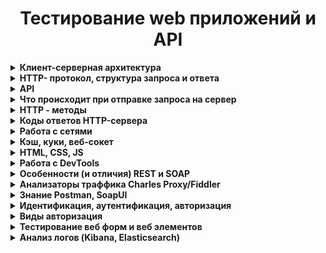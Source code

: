 <h1 align="center">Тестирование web приложений и API</h1>
<details><summary><b>Клиент-серверная архитектура</b></summary></br> 
  
Клиентское приложение формирует запрос и отправляет его на сервер, после чего серверное программное обеспечение обрабатывает данный запрос, формирует ответ и передаёт его обратно клиенту. Протокол описывает, по каким правилам контакт клиента и сервера установлен и действует.  
  
**Как это работает:**  
- Клиент (браузер) отправляют строку запроса (HTTP-запрос), которая создается по определенным правилам, и запрашивает нужную веб-страничку на сервере.  
- Сервер принимает запрос и ищет у себя эту веб-страницу. По результатам этого поиска создается ответ клиенту (HTTP-ответ). Этот ответ тоже оформляется по определенным правилам.  
- Если все прошло успешно и страница найдена, то в этом ответе будет передан код нужной веб-страницы + дополнительная служебная информация.  
- Если произошел какой-то сбой, то будет передан код ошибки и дополнительная служебная информация.  
  
**Архитектура клиент-сервер:**  
 - *Двухуровневая.* Сторонние ресурсы не задействованы. Одна машина обрабатывает поступившие сообщения. В этом случае сервер должен быть высокопроизводительным. Несмотря на эти жесткие требования, архитектура очень надежная. Первый уровень – клиент отправляет запрос. Второй уровень – сервером принимается сообщение, обрабатывается и отправляется ответ.  
 - *Многоуровневая.* Речь идет о любой современной архитектуре СУБД. Принципиальное отличие и особенность: запросом клиента занимаются одновременно несколько серверных устройств. Операции перераспределяются, нагрузка на серверную машину снижена и оптимальная. Единственный минус: низкая надежность по сравнению с предыдущим вариантом.  
  
Преимущества и недостатки архитектуры клиент-сервер:  
  
**Плюсы:**  
 - к клиентским рабочим станциям выдвигают низкие запросы  
 - преимущественно все вычислительные операции выполняются на серверах  
 - гибкая система  
 - реально повысить защиту локальной сети  
  
**Недостатки:**  
 - серверные машины стоят в разы дороже, чем клиентские рабочие станции  
 - обслуживание серверов доверяют только квалифицированным и профессионально подготовленным специалистам  
 - работа клиентских компьютерных устройств остановлена, если в локальной сети «полетело» серверное оборудование  
</details>  
<details><summary><b>HTTP- протокол, структура запроса и ответа</b></summary></br>  
  
**HTTP** – это протокол передачи информации в интернете, который расшифровывается как «протокол передачи гипертекста» (HyperText Transfer Protocol). Например, браузер отправляет единичный запрос на сервер, который в свою очередь обрабатывает его, формирует ответ и делится с браузером этим ответом – ресурсами в виде данных.  
  
Благодаря взаимодействию клиента и сервера в сети можно передавать данные. Изначально HTTP использовался только для гипертекстовых документов, но сейчас он может передавать любую информацию. Гипертекстовые документы также могут содержать гиперcсылки, при нажатии на которые формируется новый http-запрос, в ответе на который может содержаться другой гипертекстовый документ. Таким образом мы перемещаемся по страницам в интернете.  
  
HTTP-запрос состоит из трех элементов:  
1. стартовой строки, которая задает параметры запроса или ответа  
2. заголовка, который описывает сведения о передаче и другую служебную информацию  
3. тело (его не всегда можно встретить в структуре). Обычно в нем как раз лежат передаваемые данные. От заголовка тело отделяется пустой строкой. Важнейшим элементом структуры запроса является стартовая строка. Благодаря ей сервер понимает, что от него хотят.  
  
Вот как она устроена: **Метод + URL + HTTP/Версия**  
  
**Метод (иногда его называют HTTP-глаголом)** – описывает, какое именно действие нужно совершить со страницей. Можно придумать самые разные, но стандартных методов девять: GET, HEAD, POST, PUT, DELETE, CONNECT, OPTIONS, TRACE, PATCH. Их функциональность раскрывается в названии, они позволяют получить данные (GET), отправить данные на сервер (POST), удалить (DELETE) или заменить часть (PATCH). Чаще всего используют GET и POST, они нужны для чтения и отправки данных на сервер. Например вы зашли в соцсеть, увидели пост и решили оставить комментарий. Или зашли в интернет-магазин, решили что-то купить и оставили данные карты.  
  
**URL (Uniform Resource Locator)** – единообразный идентификатор ресурса, идентифицирует ресурс и определяет его точное местоположение. Именно с помощью URL записаны ссылки в интернете.  
  
**Версия** показывает, какую версию протокола нужно использовать в ответе сервера.  
  
HTTP-ответ строится примерно по тому же принципу, что и запрос: **HTTP/Версия + Код состояния + Пояснение**  
  
**Версия** совпадает с **версией** в запросе.  
  
**Код состояния** показывает статус запроса. Это трехзначное число, благодаря которому можно узнать, получен ли запрос, обработан ли он, какие ошибки есть. Например, одна из самых известных ошибок – 404 – сообщает о том, что сервер не нашел ресурс по адресу. Возможно, в запросе опечатка, ошибка или он не соответствует протоколу.  
  
**Чем отличаются HTTP и HTTPS**  
**HTTPS** – это расширение протокола HTTP, которое обеспечивает защиту передаваемых данных. Для сайта это важный параметр, так как шифрование позволяет ему обезопасить информацию, которую туда вводят люди (пароли, реквизиты кредитных карт), от хакерских атак. HTTP-протокол передает данные в открытую, поэтому их легко перехватить.  
  
HTTPS защищен SSL-сертификатом. Благодаря ему уязвимые данные шифруются сначала на клиенте (браузере, например) в результате чего они становятся похожи на случайный набор символов и только потом отправляются на сервер. Каждый раз при HTTP-запросе шифр меняется, поэтому успеть подобрать ключ и украсть данные довольно трудно.

</details>  

<details><summary><b>API</b></summary></br>  
</details>  

<details><summary><b>Что происходит при отправке запроса на сервер</b></summary></br>   
  
Кратко:  
1. Вычисление IP адреса для указанного url через DNS сервер
2. Отправка браузером GET-запроса на сервер
3. Получение HTTP ответа от сервера
4. Загрузка страницы и всего что ей нужно
5. Формирование DOM-дерева
6. Формирование дерева рендера и сам рендеринг
7. Выполнение скриптов

Подробно:  
  
**Отправляем GET запрос:**
- Вводим url в адресную строку http://google.com
- Посылается запрос в DNS-сервер
- DNS-сервер определит IP адрес данного домена
- Браузер связывается с веб-сервером по этому адресу с портом :80
- Браузер отправляет серверу запрос и заголовки  
- После этого браузер отправляет серверу единичную пустую строку, сигнализируя о том, что содержимое сообщения закончилось.  
  
**Получаем ответ сервера:**
- Сервер отвечает специальным кодом, который обозначает статус запроса и включает ответ следующей формы: 200 OK [заголовки ответа]
- После этого посылается пустая строка
- Затем отправляется оставшийся контент HTML-страницы www.google.com.
- В зависимости от заголовков сервер может закрыть соединение или сохранять его  
  
**Загружаем документ страницы:**  
- Движок рендеринга начинает получать содержимое запрашиваемого документа от сетевого механизма браузера.
- HTML-парсер формирует из разметки DOM-дерево.
- Браузер начинает подгружать внешние ресурсы, связанные со страницей (стили, изображения, скрипты и так далее).
- На этом этапе браузер помечает документ, как интерактивный и начинает разбирать скрипты, находящиеся в «отложенном» состоянии: то есть те из них, что должны быть исполнены после парсинга.
- После этого статус документа устанавливается в состояние «complete» и инициируется событие загрузки («load»).
Отрисовываем страницу:
- Путём перебора DOM-узлов и вычисления для каждого узла значений CSS-стилей создаётся «Дерево рендера» (Render Tree или Frame Tree).
- Происходит сам процесс рендеринга
- После завершения рендеринга, браузер исполняет JavaScript-код
- Скрипты могут потребовать обработки дополнительных сетевых запросов, изменять страницу или её шаблон, что приведёт к повторению этапа рендеринга и отрисовки"
</details>  

<details><summary><b>HTTP - методы</b></summary></br>  
  
**Метод GET** - запрашивает информацию из указанного источника и не влияет на его содержимое. Запрос доступен для кеширования данных и добавления в закладки. Длина запроса ограничена (макс. длина URL - 2048). Примечание: Строка запроса (имя/значение) отправляется в URL.  
  
Запрос:  
*GET /doc.txt HTTP/1.1  
Host: site.com*  
  
Ответ:  
*HTTP/1.1 200 OK  
Content-Type: text/plain; charset=UTF-8  
Title: Заголовок  
Text: Текст*  
  
**Метод POST** - используется для отправки данных, что может оказывать влияние на содержимое ресурса. В отличие от метода GET запросы POST не могут быть кешированы, они не остаются в истории браузера и их нельзя добавить в закладки. Запросы POST не ограничиваются в объеме. Примечание: Отправляемые данные содержатся в теле запроса.
  
Запрос:  
*POST /doc.txt HTTP/1.1  
Host: site.com  
Title=Заголовок  
Text=Текст*  
  
Если файла не было, возвращается ответ:  
*HTTP/1.1 201 Created  
Location: /doc.txt*  
  
Если файл был, возвращается ответ:  
*HTTP/1.1 200 OK  
Content-Type: text/plain; charset=UTF-8  
Добавлен контент в пустой файл «doc.txt»*  
  
**Метод HEAD**  - аналогичен методу GET, однако в ответе сервера содержится только заголовок, без тела. Обычно применяется для того, чтобы проверить, существует ли ресурс по указанному адресу, а также не изменился ли он с момента последнего обращения.  
  
Запрос:  
*HEAD /doc.txt HTTP/1.1  
Host: site.com*  
  
Ответ:  
*HTTP/1.1 200 OK  
Content-Type: text/plain; charset=UTF-8*  
  
**Метод PUT** - загружает содержимое запроса на указанный в запросе URI. Если по заданному URI ресурса нет, то сервер создает его, возвращая статус 201 (Created).  
  
Запрос:  
*PUT /doc.txt HTTP/1.1  
Host: site.com  
Title=Новый заголовок  
Text=Новый текст*  
  
Если файл был, возвращается ответ:  
*HTTP/1.1 200 OK  
Content-Type: text/plain; charset=UTF-8  
Изменен контент в файле «doc.txt»*  
  
Если файла не было, возвращается ответ:  
*HTTP/1.1 201 Created  
Content-Type: text/plain; charset=UTF-8  
Изменен контент в файле «doc.txt»*  
  
**Метод DELETE** - удаляет указанный ресурс.  
  
Запрос:  
*DELETE /doc.txt HTTP/1.1  
Host: site.com*  
  
Ответ:  
*HTTP/1.1 200 OK  
Content-Type: text/plain; charset=UTF-8  
Файл «doc.txt» удален*  
  
**Метод  OPTIONS** - используется для описания параметров коммуникации между клиентом и сервером.  
  
**Метод CONNECT** - преобразует соединение запроса в прозрачный TCP/IP-туннель.  
  
Все HTTP Methods можно разделить на три большие группы:  
**Безопасные** — не меняют данные, можно выполнять их в любой последовательности. К ним относятся GET, HEAD и OPTIONS.  
**Идемпотентные** — при повторном выполнении результаты ожидаемо одинаковые. GET, HEAD, PUT, DELETE, OPTIONS, TRACE.  
**Неидемпотентные** — при повторном выполнении результаты будут отличаться. POST и PATCH.  
</details>  
  
<details><summary><b>Коды ответов HTTP-сервера</b></summary></br>  
  
**Код состояния HTTP** - часть первой строки ответа сервера, который информирует клиента о результате запроса.   
Состоит он из трех цифр, первая из которых указывает на класс состояния. За цифрами идет фраза, которая объясняет причину ответа.  

<table>
  <tr>
    <th>Статус кода </th>
    <th>Сообщение</th>
    <th>Описание</th>
  </tr>
  <tr>
    <td colspan="3" align = "center"><b>1xx:  Информация</b></td>
  </tr>
  <tr>
    <td>100</td>
    <td>Continue</td>
    <td>Продолжай. Сервер удовлетворён начальными сведениями о запросе, и клиент может продолжать</td>
  </tr>
  <tr>
    <td>101</td>
    <td>Switching Protocols</td>
    <td>Переключение протоколов. Клиент, пославший запрос, предлагает перейти на более подходящий для указанного ресурса протокол</td>
  </tr>
  <tr>
    <td>103</td>
    <td>Checkpoint</td>
    <td>Контрольная точка. Используется в запросах с возможностью продолжения для возобновления после прерывания запросов POST или PUT</td>
  </tr> 
  <tr>
    <td colspan="3" align = "center"><b>2xx: Успех</b></td>
  </tr>
  <tr>
    <td>200</td>
    <td>OK</td>
    <td>OK — успешный запрос. HTTP запрос успешно обработан</td>
  </tr>   
  <tr>
    <td>201</td>
    <td>Created</td>
    <td>Создано. В результате успешного выполнения запроса был создан новый ресурс</td>
  </tr> 
  <tr>
    <td>202</td>
    <td>Accepted</td>
    <td>Принято. Запрос был принят в обработку, но обработка еще не завершена</td>
  </tr> 
  <tr>
    <td>203</td>
    <td>Non-Authoritative Information</td>
    <td>Не авторитетная информация. Запрос был успешно обработан (аналогично ответу 200), но в этом случае передаваемая информация была взята не из первичного источника (например, из резервной копии или другого сервера) и может быть неактуальной</td>
  </tr>
  <tr>
    <td>204</td>
    <td>No Content</td>
    <td>Нет контента.Запрос был успешно обработан, но не вернул какой-либо контент</td>
  </tr>
  <tr>
    <td>205</td>
    <td>Reset Content</td>
    <td>Сброс контента. Запрос был обработан, но не вернул контент. При этом требуется сброс введенных данных клиентом</td>
  </tr>
  <tr>
    <td>206</td>
    <td>Partial Content</td>
    <td>Часть контента. Сервер успешно обработал только часть запроса</td>
  </tr>
  <tr>
    <td colspan="3" align = "center"><b>3xx: Перенаправление</b></td>
  </tr>  
  <tr>
    <td>300</td>
    <td>Multiple Choices</td>
    <td>Выбор из нескольких вариантов. Сервер передаёт с сообщением список из нескольких возможных вариантов перенаправления альтернатив (максимум 5 вариантов). Клиент может выбрать один из них</td>
  </tr>
  <tr>
    <td>301</td>
    <td>Moved Permanently</td>
    <td>Окончательно перемещено. Страница окончательно перемещена на другой URL</td>
  </tr>
  <tr>
    <td>302</td>
    <td>Found</td>
    <td>Найдено /временно перемещено. Запрашиваемая страница была найдена / временно перенесена на другой URL</td>
  </tr>  
  <tr>
    <td>303</td>
    <td>See Other</td>
    <td>Cмотрите другое. Запрашиваемая страница не найдена по другому URL</td>
  </tr>
  <tr>
    <td>304</td>
    <td>Not Modified</td>
    <td>Без изменений. Запрашиваемый документ не был изменен с момента последнего запроса</td>
  </tr> 
  <tr>
    <td>306</td>
    <td>Switch Proxy</td>
    <td>Использовавшийся раньше код ответа, в настоящий момент зарезервирован</td>
  </tr>  
  <tr>
    <td>307</td>
    <td>Temporary Redirect</td>
    <td>Временный редирект. Запрашиваемый ресурс на короткое время доступен по другому URL</td>
  </tr> 
  <tr>
    <td>308</td>
    <td>Resume Incomplete</td>
    <td>Перемещено навсегда / возобновление после прерывания. Запрашиваемая страница была перенесена на новый URL на постоянной основе (редирект 308 сохраняет HTTP метод, в отличии от 301-го, где возможно его изменение), либо предлагается возобновить прерванный PUT или POST запрос</td>
  </tr>
  <tr>
    <td colspan="3" align = "center"><b>4xx: Ошибки клиента</b></td>
  </tr> 
  <tr>
    <td>400</td>
    <td>Bad Request</td>
    <td>Некорректный запрос. Запрос не может быть обработан, поскольку содержит синтаксическую ошибку</td>
  </tr>
  <tr>
    <td>401</td>
    <td>Unauthorized</td>
    <td>Не авторизован. Запрос обрабатывается, но доступ к запрашиваемому ресурсу не предоставляется, поскольку клиент не авторизован</td>
  </tr> 
  <tr>
    <td>402</td>
    <td>Payment Required</td>
    <td>Не используется. Зарезервирован для использования в будущем</td>
  </tr> 
  <tr>
    <td>403</td>
    <td>Forbidden</td>
    <td>Запрещено. Сервер понял запрос, но он не выполняет его из-за ограничений прав доступа к указанному ресурсу</td>
  </tr>
  <tr>
    <td>404</td>
    <td>Not Found</td>
    <td>Не найдено. Запрашиваемая страница не найдена. Сервер понял запрос, но не нашёл соответствующего ресурса по указанному URL (Самая распространенная ошибка в Интернете, возникает из-за неправильно указанного URL)</td>
  </tr>
  <tr>
    <td>405</td>
    <td>Method Not Allowed</td>
    <td>Mетод не поддерживается. Запрос был сделан методом, который не поддерживается данным ресурсом</td>
  </tr>
  <tr>
    <td>406</td>
    <td>Not Acceptable</td>
    <td>Не принимается. Сервер может сгенерировать только такой ответ, который клиент не принимает. (например, на другом языке)</td>
  </tr>
  <tr>
    <td>407</td>
    <td>Proxy Authentication Required</td>
    <td>Требуется аутентификация прокси. Ответ аналогичен коду 401 за исключением того, что аутентификация производится для прокси-сервера</td>
  </tr>
  <tr>
    <td>408</td>
    <td>Request Timeout</td>
    <td>Время ожидания истекло. Запрос клиента к серверу занял слишком много времени</td>
  </tr>
  <tr>
    <td>409</td>
    <td>Conflict</td>
    <td>Конфликт. Запрос не может быть обработан по причине конфликта с другим запросом или конфигурацией сервера</td>
  </tr>  
  <tr>
    <td>410</td>
    <td>Gone</td>
    <td>Недоступен. Доступный по указанному URL раньше был доступен, но был удалён или недоступен</td>
  </tr>
  <tr>
    <td>411</td>
    <td>Length Required</td>
    <td>Нужна длина. Длина контента не определена, и сервер не принимает запрос без этого. Повторный запрос должен содержать заголовок ""Content-Length""</td>
  </tr>
  <tr>
    <td>412</td>
    <td>Precondition Failed</td>
    <td>Не выполнено предварительное условие. Предварительное условие, указанное в запросе, не было выполнено</td>
  </tr>
  <tr>
    <td>413</td>
    <td>Request Entity Too Large</td>
    <td>Слишком большой запрос. Размер запроса превышает максимальный размер запроса, принимаемого сервером</td>
  </tr>  
  <tr>
    <td>414</td>
    <td>Request-URI Too Long</td>
    <td>Слишком длинный URI. Серверу не удается обработать запрос по причине длинного URI. Такая ошибка может возникнуть, когда клиент пытается передать длинные параметры через метод GET, а не POST</td>
  </tr>
  <tr>
    <td>415</td>
    <td>Unsupported Media Type</td>
    <td>Неподдерживаемый формат. Формат не поддерживается, и сервер не может принять запрос</td>
  </tr>
  <tr>
    <td>416</td>
    <td>Requested Range Not Satisfiable</td>
    <td>Недопустимый диапазон. Диапазон байтов, запрошенный клиентом, находится за пределами ресурса</td>
  </tr>
  <tr>
    <td>417</td>
    <td>Expectation Failed</td>
    <td>Ожидания не оправдались. Сервер не может удовлетворить требования заголовка Expect, так как поле заголовка не соответствует ожиданиям</td>
  </tr>
  <tr>
    <td colspan="3" align = "center"><b>5xx: Ошибки сервера</b></td>
  </tr>
  <tr>
    <td>500</td>
    <td>Internal Server Error</td>
    <td>Внутренняя ошибка сервера. Любая внутренняя ошибка сервера, которую сервер не может конкретизировать</td>
  </tr>
  <tr>
    <td>501</td>
    <td>Not Implemented</td>
    <td>Не реализовано. Сервер не распознает указанного в запросе метода и не может обработать запрос</td>
  </tr>
  <tr>
    <td>502</td>
    <td>Bad Gateway</td>
    <td>Ошибка шлюза. Сервер, выступая в роли шлюза или прокси-сервера, получил недействительное ответное сообщение от вышестоящего сервера</td>
  </tr>
  <tr>
    <td>503</td>
    <td>Service Unavailable</td>
    <td>Сервис недоступен. Сервер не доступен в данный момент (перегружен, отключен, на техническом обслуживании)</td>
  </tr>
  <tr>
    <td>504</td>
    <td>Gateway Timeout</td>
    <td>Время ожидания ответа шлюзом истекло. Сервер, выступая в роли шлюза или прокси-сервера, не получил ответа от вышестоящего сервера в отведенное время</td>
  </tr>
  <tr>
    <td>505</td>
    <td>HTTP Version Not Supported</td>
    <td>Версия HTTP не поддерживается. Версия протокола HTTP, используемая в запросе, не поддерживается сервером</td>
  </tr>
  <tr>
    <td>511</td>
    <td>Network Authentication Required</td>
    <td>ребуется аутентификация. Для получения доступа к сети, клиент должен пройти аутентификацию. Ошибка генерируется сервером-посредником, к примеру, сервером интернет-провайдера, если нужно ввести пароль для получения доступа к сети через платную точку доступа</td>
  </tr>  
</table>  
</details>
   
<details><summary><b>Работа с сетями</b></summary></br> 
</details>
  
<details><summary><b>Кэш, куки, веб-сокет</b></summary></br> 
  
**Кэшем** называется место на диске или в оперативной памяти, где хранится временная информация. Наиболее распространенный тип кэша — браузерный, он помогает сэкономить трафик и время загрузки страниц (что является важным показателем эффективной работы сайта и положительно сказывается на пользовательском опыте). С помощью технологии кэширования HTML-страниц, изображений и других веб-элементов сайты загружаются значительно быстрее при их повторном посещении. Кэш здесь выступает своеобразным промежуточным буфером. Для отображения веб-страниц браузер обращается к кэшу, а остальное содержимое запрашивает с сервера.  
  
Браузерное кэширование для клиент-серверного приложения схематично можно представить себе так:  
 - Клиент (браузер) отправляет запрос на сервер с целью загрузить определенную веб-страницу  
 - Сервер на своей стороне формирует ответ и возвращает клиенту пакеты данных, содержащих элементы веб-страницы (HTML и CSS файлы, скрипты, мультимедиа и т.д.)  
 - Браузер получает ответ от сервера и отображает страницу, при этом кэшируя некоторые данные  

**Cookie** — это небольшие служебные файлы, которые хранятся на компьютере пользователя. Они содержат данные, относящиеся к пользователю, его предпочтениям и действиям на конкретном сайте: данные для авторизации (логин и пароль), индивидуальные настройки, посещенные страницы, совершенные действия, товары в корзине, дата и время посещения и т.д. Когда пользователь повторно заходит на сайт, браузер отправляет cookie на сервер, чтобы рассказать сайту о предыдущих активностях пользователя. Cookie обладают определенным сроком жизни, по истечении которого они удаляются.  
  
**Зачем нужны cookie?**   
Cookie помогают улучшить пользовательский опыт использования интернет-ресурсов, сделать работу в интернете более комфортной и быстрой.  
Приведем примеры использования:  
 - Аутентификация пользователя: благодаря cookie пользователям не приходится при каждом посещении сайта заново вводить логин и пароль. Нагрузка на сервер несколько снижается (поскольку данные подтягиваются не напрямую с сервера)  
 - Покупки в интернет-магазинах: cookie позволяют запоминать выбранные товары, так, что они сохраняются в корзине, даже если закрыть сайт/приложение  
 - Персональные предпочтения и настройки пользователя: сохранение этих данных помогают не настраивать заново при каждом посещении регион, язык, стиль оформления и т.д.   
В соответствии с Общим регламентом по защите данных (GDPR) веб-сайты должны оповещать пользователей об использовании файлов cookie, как они и делают с помощью всплывающих окон. Отказаться от использования можно (если такая возможность предоставляется), по правилам GDPR доступ к сервису при этом не будет запрещен или ограничен. Однако надо помнить, что в этом случае пользоваться, например, интернет-магазином станет неудобно. 
  
**Разница между куки и кэш**  
 - Cookie хранят данные, относящиеся к пользователю, его предпочтениям, настройкам и действиям на веб-страницах и используются для более комфортного использования интернет-ресурсов. Кэш хранит некоторое содержимое веб-сайта и используется для ускорения доступа к данным, снижения нагрузки на сервер, более быстрой загрузки сайта. 
 - Cookie-файлы весят обычно немного, поскольку представляют собой текстовые документы, в то время как кэш может занимать много места.  
 - Cookie обычно удаляются по истечению срока действия, в то время как кэш хранится на устройстве до тех пор, пока пользователь вручную его не очистит.  
  
**Веб-сокеты (Web Sockets)** — это передовая технология, которая позволяет создавать интерактивное соединение между клиентом (браузером) и сервером для обмена сообщениями в режиме реального времени. Веб-сокеты, в отличие от HTTP, позволяют работать с двунаправленным потоком данных, что делает эту технологию совершенно уникальной.  
  
**WebSocket** особенно хорош для сервисов, которые нуждаются в постоянном обмене данными, например онлайн игры, торговые площадки, чат-приложения, работающие в реальном времени, и т.д.
</details>
  
<details><summary><b>HTML, CSS, JS</b></summary></br> 

</details>
<details><summary><b>Работа с DevTools</b></summary></br> 

</details>
<details><summary><b>Особенности (и отличия) REST и SOAP</b></summary></br> 
  
**REST** — это архитектурный стиль.  
Специфика REST — использование HTTP в качестве транспортного протокола. Он подразумевает наилучшее использование функций, предоставляемых HTTP — методы запросов, заголовки запросов, ответы, заголовки ответов и т. д.  
  
**SOAP** — это формат обмена сообщениями. Давайте сравним популярные реализации стилей REST и SOAP.  
Специфика SOAP — это формат обмена данными. С SOAP это всегда SOAP-XML, который представляет собой XML, включающий:
— Envelope (конверт) – корневой элемент, который определяет сообщение и пространство имен, использованное в документе,
— Header (заголовок) – содержит атрибуты сообщения, например: информация о безопасности или о сетевой маршрутизации,
— Body (тело) – содержит сообщение, которым обмениваются приложения,
— Fault – необязательный элемент, который предоставляет информацию об ошибках, которые произошли при обработке сообщений. И запрос, и ответ должны соответствовать структуре SOAP.  
SOAP – это целое семейство протоколов и стандартов, откуда напрямую вытекает, что это более тяжеловесный и сложный вариант с точки зрения машинной обработки. Поэтому REST работает быстрее.  
  
**Формат обмена сообщениями**  
В SOAP используете формат SOAP XML для запросов и ответов.  
В REST такого фиксированного формата нет. Вы можете обмениваться сообщениями на основе XML, JSON или любого другого удобного формата. JSON является самым популярным среди используемых форматов.  
  
**Определения услуг**  
SOAP использует WSDL (Web Services Description Language) — язык описания веб-сервисов и доступа к ним, основанный на языке XML.  
REST не имеет стандартного языка определения сервиса. Несмотря на то, что WADL был одним из первых предложенных стандартов, он не очень популярен. Более популярно использование Swagger или Open API.  
  
**Простота реализации**  
RESTFful веб-сервисы, как правило, гораздо проще реализовать, чем веб-сервисы на основе SOAP.  
REST обычно использует JSON, который легче анализировать и обрабатывать. В дополнение к этому, REST не требует наличия определения службы для предоставления веб-службы.  
Однако в случае SOAP вам необходимо определить свой сервис с использованием WSDL, и при обработке и анализе сообщений SOAP-XML возникают большие накладные расходы.  
</details>
<details><summary><b>Анализаторы траффика Charles Proxy/Fiddler</b></summary></br> 

</details>
<details><summary><b>Знание Postman, SoapUI</b></summary></br> 

</details>
<details><summary><b>Идентификация, аутентификация, авторизация</b></summary></br> 

</details>
<details><summary><b>Виды авторизация</b></summary></br> 

</details>
<details><summary><b>Тестирование веб форм и веб элементов</b></summary></br> 

</details> 
<details><summary><b>Анализ логов (Kibana, Elasticsearch)</b></summary></br> 

</details>
